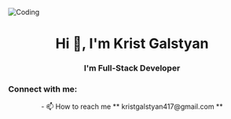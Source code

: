  ![Coding](https://github.com/KristGalstyan/KristGalstyan/assets/117152881/60ee3d1c-72ef-4d81-bca6-43ec07879856)

<h1 align="center">Hi 👋, I'm Krist Galstyan</h1>
<h3 align="center">I'm Full-Stack Developer</h3>

<h3 align="left">Connect with me:</h3>
<p align="center">
- 📫 How to reach me 
  **
  kristgalstyan417@gmail.com
  **
</p>

